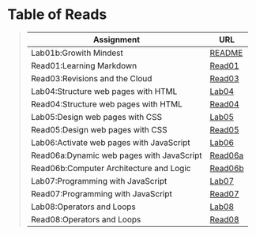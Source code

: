 # Table of Reads
>
>
> | Assignment                              | URL                                                           |
> | ----------------------------------------|-------------------------------------------------------------- |
> | Lab01b:Growith Mindest                  |[README]( https://esraaabuhana.github.io/reading-notes/)       |
> | Read01:Learning Markdown                |[Read01](https://esraaabuhana.github.io/Read01/)               |
> | Read03:Revisions and the Cloud          |[Read03](https://esraaabuhana.github.io/Reade03/)              |
> | Lab04:Structure web pages with HTML     |[Lab04](https://esraaabuhana.github.io/lab04/)                 |
> |Read04:Structure web pages with HTML     |[Read04](https://esraaabuhana.github.io/Read04/)               |
> |Lab05:Design web pages with CSS          |[Lab05](https://esraaabuhana.github.io/lab04/)                 |
> |Read05:Design web pages with CSS         |[Read05](https://esraaabuhana.github.io/Read05/)               |
> |Lab06:Activate web pages with JavaScript |[Lab06](https://esraaabuhana.github.io/lab04/)                 |
> |Read06a:Dynamic web pages with JavaScript|[Read06a](https://esraaabuhana.github.io/practice-js/)         |
> |Read06b:Computer Architecture and Logic  |[Read06b](https://esraaabuhana.github.io/Read06b/)             |
> |Lab07:Programming with JavaScript        |[Lab07](https://esraaabuhana.github.io/lab04/)                 |
> |Read07:Programming with JavaScript       |[Read07](https://esraaabuhana.github.io/Read07/)               |
> |Lab08:Operators and Loops                |[Lab08](https://esraaabuhana.github.io/lab04/)                 |
> |Read08:Operators and Loops               |[Read08](https://esraaabuhana.github.io/Read08/)               |
